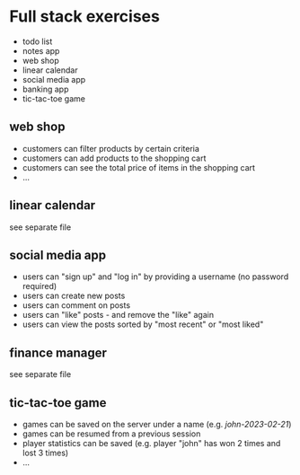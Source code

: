 # Full stack exercises

- todo list
- notes app
- web shop
- linear calendar
- social media app
- banking app
- tic-tac-toe game

## web shop

- customers can filter products by certain criteria
- customers can add products to the shopping cart
- customers can see the total price of items in the shopping cart
- ...

## linear calendar

see separate file

## social media app

- users can "sign up" and "log in" by providing a username (no password required)
- users can create new posts
- users can comment on posts
- users can "like" posts - and remove the "like" again
- users can view the posts sorted by "most recent" or "most liked"

## finance manager

see separate file

## tic-tac-toe game

- games can be saved on the server under a name (e.g. _john-2023-02-21_)
- games can be resumed from a previous session
- player statistics can be saved (e.g. player "john" has won 2 times and lost 3 times)
- ...
